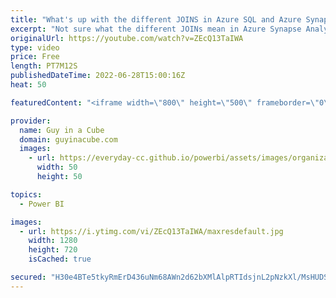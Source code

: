 ```yaml
---
title: "What's up with the different JOINS in Azure SQL and Azure Synapse?"
excerpt: "Not sure what the different JOINs mean in Azure Synapse Analytics and Azure SQL Database? Patrick walks you through the different types to get you on the right path!  Joins (SQL Server) https://docs.microsoft.com/sql/relational-databases/performance/joins?view=sql-server-ver16  📢 Become a member: https://guyinacu.be/membership"
originalUrl: https://youtube.com/watch?v=ZEcQ13TaIWA
type: video
price: Free
length: PT7M12S
publishedDateTime: 2022-06-28T15:00:16Z
heat: 50

featuredContent: "<iframe width=\"800\" height=\"500\" frameborder=\"0\" src=\"https://www.youtube.com/embed/ZEcQ13TaIWA\" allow=\"accelerometer; autoplay; encrypted-media; gyroscope; picture-in-picture\" allowfullscreen></iframe>"

provider:
  name: Guy in a Cube
  domain: guyinacube.com
  images:
    - url: https://everyday-cc.github.io/powerbi/assets/images/organizations/guyinacube.com-50x50.jpg
      width: 50
      height: 50

topics:
  - Power BI

images:
  - url: https://i.ytimg.com/vi/ZEcQ13TaIWA/maxresdefault.jpg
    width: 1280
    height: 720
    isCached: true

secured: "H30e4BTe5tkyRmErD436uNm68AWn2d62bXMlAlpRTIdsjnL2pNzkXl/MsHUDSEKoGFvUA2zi9upruwd6otTknvVKRQaJ56WM2pdgfaiZlC/Gemy/HLDhUHhRQEBnKIqZvgDqsQll29aDTJtAEaVhNDMDWY2HwQL8Km8PJRsgfka8s+PSV+CG92t9FnZ7hF0d1WHlzdNObPYV0clWw8JOGzWLqaPOg0+3ub2rxBr1E8Jrs0wI90M4/stsIEbIRBxK55EpkZYzXSIDZ5aOSptyl/fNGOS0sfiO9cL5iNdeZ+pfpfWssUFgb2KPb9Tq6EakVaVpJC4YOHNim4ACARJwUw2Ifd+EGYngcIP5yD7Umz96uZDXXjUxMhaWGx+G5Qxoxjk6U1PMn+EmRsrBZI7JXAfBGBeILZvsnsTY4793MqM=;qu/lwaLpIUwEArniMFCOKQ=="
---
```


